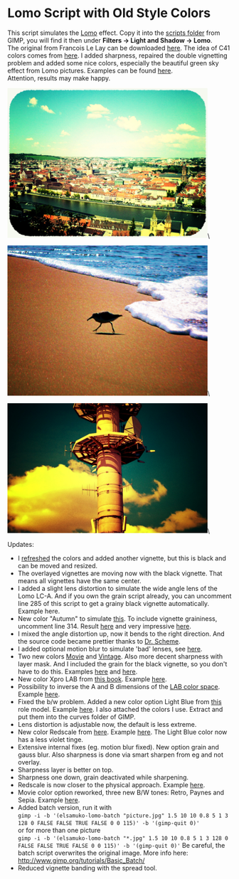 # Lomo Script with Old Style Colors 

This script simulates the [Lomo](https://www.lomography.com/) effect. Copy it into the [scripts folder](https://docs.gimp.org/2.10/en/install-script-fu.html) from GIMP, you will find it then under **Filters → Light and Shadow → Lomo**.  
The original from Francois Le Lay can be downloaded [here](https://inphotos.org/2007/10/23/gimp-lomo-plugin/). The idea of C41 colors comes from [here](http://registry.gimp.org/node/4683). I added sharpness, repaired the double vignetting problem and added some nice colors, especially the beautiful green sky effect from Lomo pictures. Examples can be found [here](https://www.flickr.com/photos/28653536@N07/sets/72157606348593453/).  
Attention, results may make happy.

<img src="lomo1.jpg" width="450">\

<img src="lomo2.jpg" width="450">\

<img src="lomo3.jpg" width="450">\

Updates:
* I [refreshed](blog.epicedits.com/2008/02/15/photoshop-techniques-cross-process-and-redscale/) the colors and added another vignette, but this is black and can be moved and resized.
* The overlayed vignettes are moving now with the black vignette. That means all vignettes have the same center.
* I added a slight lens distortion to simulate the wide angle lens of the Lomo LC-A. And if you own the grain script already, you can uncomment line 285 of this script to get a grainy black vignette automatically. Example here.
* New color "Autumn" to simulate [this](https://www.flickr.com/photos/drsquidd/2705603168/sizes/o/). To include vignette graininess, uncomment line 314. Result [here](https://flickr.com/photos/28653536@N07/2768350959/) and very impressive [here](https://www.flickr.com/photos/28653536@N07/2775866239/).
* I mixed the angle distortion up, now it bends to the right direction. And the source code became prettier thanks to [Dr. Scheme](https://racket-lang.org/).
* I added optional motion blur to simulate 'bad' lenses, see [here](https://www.flickr.com/photos/28653536@N07/2861262938/).
* Two new colors [Movie](https://www.domenlo.com/photoshop-tutorials/achieve-the-indie-movie-look/) and [Vintage](vintage). Also more decent sharpness with layer mask. And I included the grain for the black vignette, so you don't have to do this. Examples [here](https://www.flickr.com/photos/28653536@N07/2865573070/) and [here](https://www.flickr.com/photos/28653536@N07/2865573356/in/photostream/).
* New color Xpro LAB from [this book](http://www.photoshopforphotographers.com/pscs2/download/movie-06.pdf). Example [here](https://flickr.com/photos/28653536@N07/2891297169/).
* Possibility to inverse the A and B dimensions of the [LAB color space](http://en.wikipedia.org/wiki/Lab_color_space). Example [here](https://www.flickr.com/photos/28653536@N07/2986867427/).
* Fixed the b/w problem. Added a new color option Light Blue from [this](https://www.flickr.com/photos/darkensiva/2995235223/) role model. Example [here](https://www.flickr.com/photos/28653536@N07/3105995790/).
I also attached the colors I use. Extract and put them into the curves folder of GIMP.
* Lens distortion is adjustable now, the default is less extreme.
* New color Redscale from [here](http://blog.epicedits.com/2008/02/15/photoshop-techniques-cross-process-and-redscale/). Example [here](https://www.flickr.com/photos/28653536@N07/3789720321/). The Light Blue color now has a less violet tinge.
* Extensive internal fixes (eg. motion blur fixed). New option grain and gauss blur. Also sharpness is done via smart sharpen from eg and not overlay.
* Sharpness layer is better on top.
* Sharpness one down, grain deactivated while sharpening.
* Redscale is now closer to the physical approach. Example [here](https://www.flickr.com/photos/28653536@N07/4501441798/).
* Movie color option reworked, three new B/W tones: Retro, Paynes and Sepia. Example [here](https://www.flickr.com/photos/28653536@N07/4540513605/).
* Added batch version, run it with  
`gimp -i -b '(elsamuko-lomo-batch "picture.jpg" 1.5 10 10 0.8 5 1 3 128 0 FALSE FALSE TRUE FALSE 0 0 115)' -b '(gimp-quit 0)'`  
or for more than one picture  
`gimp -i -b '(elsamuko-lomo-batch "*.jpg" 1.5 10 10 0.8 5 1 3 128 0 FALSE FALSE TRUE FALSE 0 0 115)' -b '(gimp-quit 0)'`
Be careful, the batch script overwrites the original image. More info here:  
http://www.gimp.org/tutorials/Basic_Batch/
* Reduced vignette banding with the spread tool.
